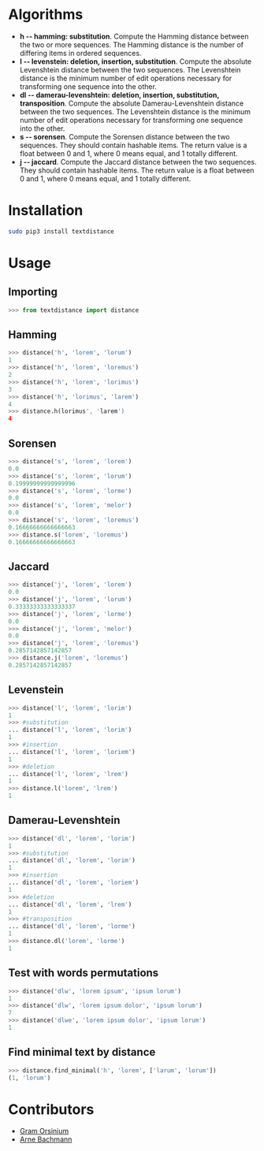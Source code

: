 # Algorithms

* **h -- hamming: substitution**. Compute the Hamming distance between the two or more sequences. The Hamming distance is the number of differing items in ordered sequences.
* **l -- levenstein: deletion, insertion, substitution**. Compute the absolute Levenshtein distance between the two sequences. The Levenshtein distance is the minimum number of edit operations necessary for transforming one sequence into the other.
* **dl -- damerau-levenshtein: deletion, insertion, substitution, transposition**. Compute the absolute Damerau-Levenshtein distance between the two sequences. The Levenshtein distance is the minimum number of edit operations necessary for transforming one sequence into the other.
* **s -- sorensen**. Compute the Sorensen distance between the two sequences. They should contain hashable items. The return value is a float between 0 and 1, where 0 means equal, and 1 totally different.
* **j -- jaccard**. Compute the Jaccard distance between the two sequences. They should contain hashable items. The return value is a float between 0 and 1, where 0 means equal, and 1 totally different.

# Installation

```bash
sudo pip3 install textdistance
```

# Usage

## Importing

```python
>>> from textdistance import distance

```

## Hamming

```python
>>> distance('h', 'lorem', 'lorum')
1
>>> distance('h', 'lorem', 'loremus')
2
>>> distance('h', 'lorem', 'lorimus')
3
>>> distance('h', 'lorimus', 'larem')
4
>>> distance.h(lorimus', 'larem')
4
```

## Sorensen

```python
>>> distance('s', 'lorem', 'lorem')
0.0
>>> distance('s', 'lorem', 'lorum')
0.19999999999999996
>>> distance('s', 'lorem', 'lorme')
0.0
>>> distance('s', 'lorem', 'melor')
0.0
>>> distance('s', 'lorem', 'loremus')
0.16666666666666663
>>> distance.s('lorem', 'loremus')
0.16666666666666663
```

## Jaccard

```python
>>> distance('j', 'lorem', 'lorem')
0.0
>>> distance('j', 'lorem', 'lorum')
0.33333333333333337
>>> distance('j', 'lorem', 'lorme')
0.0
>>> distance('j', 'lorem', 'melor')
0.0
>>> distance('j', 'lorem', 'loremus')
0.2857142857142857
>>> distance.j('lorem', 'loremus')
0.2857142857142857
```

## Levenstein

```python
>>> distance('l', 'lorem', 'lorim')
1
>>> #substitution
... distance('l', 'lorem', 'lorim')
1
>>> #insertion
... distance('l', 'lorem', 'loriem')
1
>>> #deletion
... distance('l', 'lorem', 'lrem')
1
>>> distance.l('lorem', 'lrem')
1
```

## Damerau-Levenshtein

```python
>>> distance('dl', 'lorem', 'lorim')
1
>>> #substitution
... distance('dl', 'lorem', 'lorim')
1
>>> #insertion
... distance('dl', 'lorem', 'loriem')
1
>>> #deletion
... distance('dl', 'lorem', 'lrem')
1
>>> #transposition
... distance('dl', 'lorem', 'lorme')
1
>>> distance.dl('lorem', 'lorme')
1
```

## Test with words permutations

```python
>>> distance('dlw', 'lorem ipsum', 'ipsum lorum')
1
>>> distance('dlw', 'lorem ipsum dolor', 'ipsum lorum')
7
>>> distance('dlwe', 'lorem ipsum dolor', 'ipsum lorum')
1
```

## Find minimal text by distance

```python
>>> distance.find_minimal('h', 'lorem', ['larum', 'lorum'])
(1, 'lorum')
```

# Contributors

* [Gram Orsinium](https://github.com/orsinium)
* [Arne Bachmann](https://github.com/ArneBachmann)
